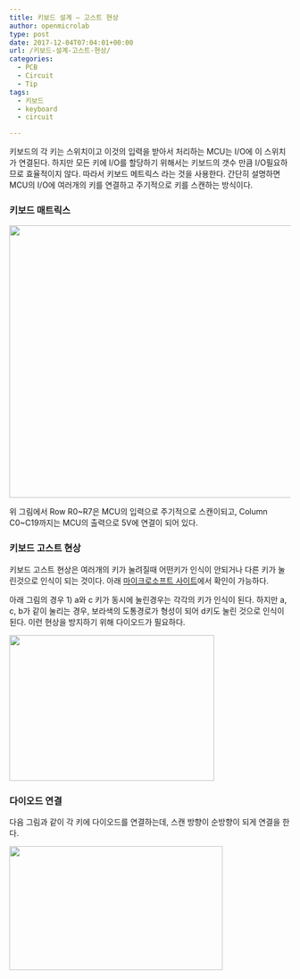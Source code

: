 ```yaml
---
title: 키보드 설계 – 고스트 현상
author: openmicrolab
type: post
date: 2017-12-04T07:04:01+00:00
url: /키보드-설계-고스트-현상/
categories:
  - PCB
  - Circuit
  - Tip
tags:
  - 키보드
  - keyboard
  - circuit

---
```

키보드의 각 키는 스위치이고 이것의 입력을 받아서 처리하는 MCU는 I/O에 이 스위치가 연결된다. 하지만 모든 키에 I/O를 할당하기 위해서는 키보드의 갯수 만큼 I/O필요하므로 효율적이지 않다. 따라서 키보드 메트릭스 라는 것을 사용한다. 간단히 설명하면 MCU의 I/O에 여러개의 키를 연결하고 주기적으로 키를 스캔하는 방식이다.

### 키보드 매트릭스

<img loading="lazy" class="alignnone wp-image-4150" src="https://res.cloudinary.com/openmicrolab/image/upload/v1512369838/FlexMatrixEditor_hklml2.jpg" width="750" height="488" /> 

위 그림에서 Row R0~R7은 MCU의 입력으로 주기적으로 스캔이되고, Column C0~C19까지는 MCU의 출력으로 5V에 연결이 되어 있다.

### 키보드 고스트 현상

키보드 고스트 현상은 여러개의 키가 눌려질때 어떤키가 인식이 안되거나 다른 키가 눌린것으로 인식이 되는 것이다. 아래 [마이크로소프트 사이트][1]에서 확인이 가능하다.



아래 그림의 경우 1) a와 c 키가 동시에 눌린경우는 각각의 키가 인식이 된다. 하지만 a, c, b가 같이 눌리는 경우, 보라색의 도통경로가 형성이 되어 d키도 눌린 것으로 인식이 된다. 이런 현상을 방지하기 위해 다이오드가 필요하다.

<img loading="lazy" class="alignnone wp-image-4152" src="https://res.cloudinary.com/openmicrolab/image/upload/v1512370434/keyboard_ghost_qlk0ot.jpg" width="367" height="261" /> 

### 다이오드 연결

다음 그림과 같이 각 키에 다이오드를 연결하는데, 스캔 방향이 순방향이 되게 연결을 한다.

<img loading="lazy" class="alignnone wp-image-4153" src="https://res.cloudinary.com/openmicrolab/image/upload/v1512370978/matrix_diode_p23zxf.jpg" width="382" height="222" />

 [1]: https://www.microsoft.com/appliedsciences/content/projects/KeyboardGhostingDemo.aspx